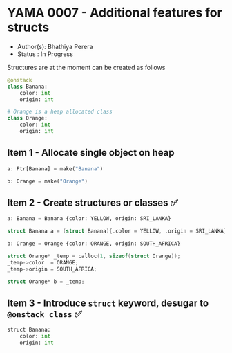 # YAMA 0007 - Additional features for structs

- Author(s): Bhathiya Perera
- Status   : In Progress

Structures are at the moment can be created as follows

```python
@onstack
class Banana:
    color: int
    origin: int

# Orange is a heap allocated class
class Orange:
    color: int
    origin: int
```

## Item 1 - Allocate single object on heap

```python
a: Ptr[Banana] = make("Banana")

b: Orange = make("Orange")
```

## Item 2 - Create structures or classes ✅

```python
a: Banana = Banana {color: YELLOW, origin: SRI_LANKA} 
```

```c
struct Banana a = (struct Banana){.color = YELLOW, .origin = SRI_LANKA};
```

```python
b: Orange = Orange {color: ORANGE, origin: SOUTH_AFRICA} 
```

```c
struct Orange* _temp = calloc(1, sizeof(struct Orange));
_temp->color  = ORANGE;
_temp->origin = SOUTH_AFRICA;

struct Orange* b = _temp;
```

## Item 3 - Introduce `struct` keyword, desugar to `@onstack class` ✅

```python
struct Banana:
    color: int
    origin: int
```